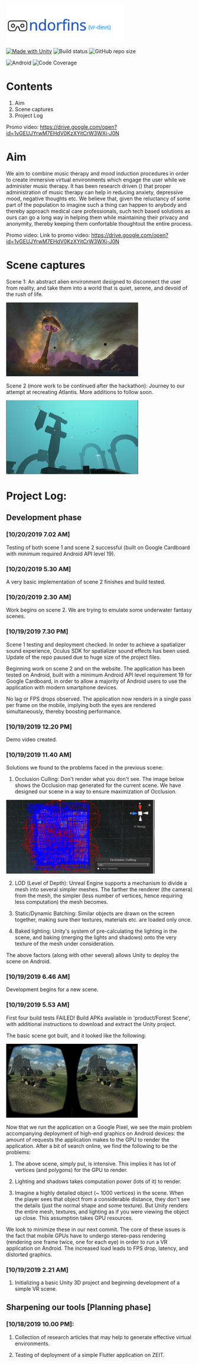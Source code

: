 <img src="images/logo.png" height="100"/> 

[![Made with Unity](https://img.shields.io/badge/Made%20with-Unity-57b9d3.svg?style=flat&logo=data%3Aimage%2Fpng%3Bbase64%2CiVBORw0KGgoAAAANSUhEUgAAAA4AAAAOCAMAAAAolt3jAAABklBMVEUIJCYRLjARLzEWICcbIyYcLDQdJS4dKjMdLTQeKTMeKTUeKjMeKzMeKzQeNDceNTkeNzkeODkfIy8fJi8fJjAfMDQgJzEgKDIgKTIgMTUgMjkhJjAhKDMhKTIhKTQhKzYhLDYhLDchLjUhLjYiKTAiLDciLTgjKjIjLTcjLjkkLTgnKDYnKTYnLjb%2F%2F%2F%2F%2F%2F%2F%2F%2F%2F%2F%2F%2F%2F%2F%2F%2F%2F%2F%2F%2F%2F%2F%2F%2F%2F%2F%2F%2F%2F%2F%2F%2F%2F%2F%2F%2F%2F%2F%2F%2F%2F%2F%2F%2F%2F%2F%2F%2F%2F%2F%2F%2F%2F%2F%2F%2F%2F%2F%2F%2F%2F%2F%2F%2F%2F%2F%2F%2F%2F%2F%2F%2F%2F%2F%2F%2F%2F%2F%2F%2F%2F%2F%2F%2F%2F%2F%2F%2F%2F%2F%2F%2F%2F%2F%2F%2F%2F%2F%2F%2F%2F%2F%2F%2F%2F%2F%2F%2F%2F%2F%2F%2F%2F%2F%2F%2F%2F%2F%2F%2F%2F%2F%2F%2F%2F%2F%2F%2F%2F%2F%2F%2F%2F%2F%2F%2F%2F%2F%2F%2F%2F%2F%2F%2F%2F%2F%2F%2F%2F%2F%2F%2F%2F%2F%2F%2F%2F%2F%2F%2F%2F%2F%2F%2F%2F%2F%2F%2F%2F%2F%2F%2F%2F%2F%2F%2F%2F%2F%2F%2F%2F%2F%2F%2F%2F%2F%2F%2F%2F%2F%2F%2F%2F%2F%2F%2F%2F%2F%2F%2F%2F%2F%2F%2F%2F%2F%2F%2F%2F%2F%2F%2F%2F%2F%2F%2F%2F%2F%2F%2F%2F%2F%2F%2F%2F%2F%2F%2F%2F%2F%2F%2F%2F%2F%2F%2F%2F%2F%2F%2F%2F%2F%2F%2F%2F%2F%2F%2F%2F%2F%2F%2F%2F%2F%2F%2F%2F%2F%2F%2F%2F%2F%2F%2F%2F%2F%2F%2F%2F%2F%2F%2F%2F%2F%2F%2F%2F%2F%2F%2F%2F%2F%2F%2F%2F%2F%2F%2F%2F%2F%2F%2F%2F%2F%2F%2F%2F%2F%2F%2F%2F%2F%2F%2F%2F%2F%2F%2F%2F%2F%2F%2F%2F%2F%2F%2F%2F%2F%2F%2F%2F%2F%2F%2F%2F%2F%2F%2F%2F%2F%2F%2F%2F%2F%2F%2F%2F%2F%2F%2F%2F%2F%2F%2F%2F%2F%2F%2F%2F%2F9oVHO%2FAAAAhXRSTlMAAAAAAAAAAAAAAAAAAAAAAAAAAAAAAAAAAAAAAAAAAAAAAAAAAAAAAAAAAAAAAQUGCAkMDhATFBcZGh0hIyYtNT1IS05RVFZXW1xeYWNnbG9wcXN2eHt9goaKkpWXo6usrbCztLW2ubq7vL2%2Bv8HDxsjKzNfY5OXn6%2Bzt8fP09vj5%2FP3%2BxDGH3QAAAMlJREFUeAFjUFTiZ5AWEFQ1dgwvDuIEc8WkHDJrW1tb07nBXHOb%2FPIYz7LWSgsgl8%2B9NclWjz24LrTVmUFR2b0110SE1aYhyqg%2BmkHRozXNkE2LI67KXDy7iMG7uTUnITU5s9WXhSfQi8GvtbUgMz%2BvsNVLSMbfjUHUpzVRX0VXPb7ClCujiEGSyac1xUhY1q4pwqAulkGSkdmnNd5KTiKsJqDVBcTVtLbPL410LW%2BptgRz5dUcixpbW1qzuMFcBW0dDTOnqJIQXgB6SzT11MCPiQAAAABJRU5ErkJggg%3D%3D)](https://unity3d.com) ![Build status](https://img.shields.io/badge/build-passing-brightgreen) ![GitHub repo size](https://img.shields.io/github/repo-size/hackabit19/vr-devs) 

![Android](https://img.shields.io/badge/android-API%2019-green) ![Code Coverage](https://img.shields.io/badge/coverage-100%25-brightgreen)

# Contents
1. Aim
2. Scene captures
3. Project Log

Promo video: https://drive.google.com/open?id=1vGEUJYrwM7EHdV0KzXYitCrW3WXj-J0N

# Aim
We aim to combine music therapy and mood induction procedures in order to create immersive virtual environments which engage the user while we administer music therapy. It has been research driven () that proper administration of music therapy can help in reducing anxiety, depressive mood, negative thoughts etc. We believe that, given the reluctancy of some part of the population to imagine such a thing can happen to anybody and thereby approach medical care professionals, such tech based solutions as ours can go a long way in helping them while maintaining their privacy and anonymity, thereby keeping them confortable thoughtout the entire process.

Promo video: Link to promo video: https://drive.google.com/open?id=1vGEUJYrwM7EHdV0KzXYitCrW3WXj-J0N

# Scene captures
Scene 1: An abstract alien environment designed to disconnect the user from reality, and take them into a world that is quiet, serene, and devoid of the rush of life.

<img src="images/Pic1.PNG" height="200"/> 

Scene 2 (more work to be continued after the hackathon): Journey to our attempt at recreating Atlantis. More additions to follow soon.

<img src="images/Pic2.PNG" height="200"/> 

# Project Log:

## Development phase

### [10/20/2019 7.02 AM]
Testing of both scene 1 and scene 2 successful (built on Google Cardboard with minimum required Android API level 19).


### [10/20/2019 5.30 AM]
A very basic implementation of scene 2 finishes and build tested.

### [10/20/2019 2.30 AM]
Work begins on scene 2. We are trying to emulate some underwater fantasy scenes.

### [10/19/2019 7.30 PM]
Scene 1 testing and deployment checked. In order to achieve a spatializer sound experience, Oculus SDK for spatializer sound effects has been used. Update of the repo paused due to huge size of the project files.

Beginning work on scene 2 and on the website. The application has been tested on Android, built with a minimum Android API level requirement 19 for Google Cardboard, in order to allow a majority of Android users to use the application with modern smartphone devices. 

No lag or FPS drops observed. The application now renders in a single pass per frame on the mobile, implying both the eyes are rendered simultaneously, thereby boosting performance. 

### [10/19/2019 12.20 PM]
Demo video created.
### [10/19/2019 11.40 AM]
Solutions we found to the problems faced in the previous scene:

1. Occlusion Culling: Don't render what you don't see. The image below shows the Occlusion map generated for the current scene. We have designed our scene in a way to ensure maximization of Occlusion.
<img src="images/Occlusion_data.PNG" height="200"/> 

2. LOD (Level of Depth): Unreal Engine supports a mechanism to divide a mesh into several simpler meshes. The farther the renderer (the camera) from the mesh, the simpler (less number of vertices, hence requiring less computation) the mesh becomes.

3. Static/Dynamic Batching: Similar objects are drawn on the screen together, making sure their textures, materials etc. are loaded only once.

4. Baked lighting: Unity's system of pre-calculating the lighting in the scene, and baking (merging the lights and shadows) onto the very texture of the mesh under consideration.

The above factors (along with other several) allows Unity to deploy the scene on Android.

### [10/19/2019 6.46 AM]
Development begins for a new scene.
### [10/19/2019 5.53 AM]

First four build tests FAILED! Build APKs available in 'product/Forest Scene', with additional instructions to download and extract the Unity project. 

The basic scene got built, and it looked like the following:

<img src="images/First_draft_scene.jpg" height="200"/> 

Now that we run the application on a Google Pixel, we see the main problem accompanying deployment of high-end graphics on Android devices: the amount of requests the application makes to the GPU to render the application. After a bit of search online, we find the following to be the problems:

1. The above scene, simply put, is intensive. This implies it has lot of vertices (and polygons) for the GPU to render. 

2. Lighting and shadows takes computation power (lots of it) to render. 

3. Imagine a highly detailed object (~ 1000 vertices) in the scene. When the player sees that object from a considerable distance, they don't see the details (just the normal shape and some texture). But Unity renders the entire mesh, textures, and lighting as if you were viewing the object up close. This assumption takes GPU resources.

We look to minimize these in our next commit. The core of these issues is the fact that mobile GPUs have to undergo stereo-pass rendering (rendering one frame twice, one for each eye) in order to run a VR application on Android. The increased load leads to FPS drop, latency, and distorted graphics.


### [10/19/2019 2.21 AM]

1. Initializing a basic Unity 3D project and beginning development of a simple VR scene.

## Sharpening our tools [Planning phase]
### [10/18/2019 10.00 PM]: 

1. Collection of research articles that may help to generate effective virtual environments.

2. Testing of deployment of a simple Flutter application on ZEIT. 

